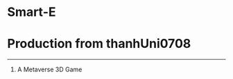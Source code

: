 # Smart-E
# Production from thanhUni0708
-------------------------------------
1. A Metaverse 3D Game
